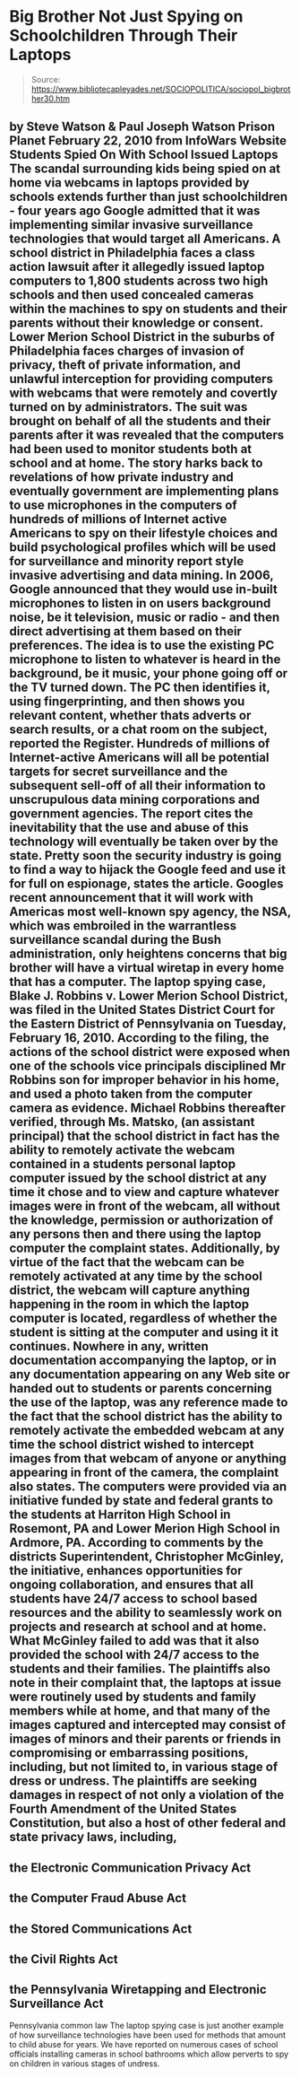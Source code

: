 # Big Brother Not Just Spying on Schoolchildren Through Their Laptops

> Source: https://www.bibliotecapleyades.net/SOCIOPOLITICA/sociopol_bigbrother30.htm

by Steve Watson & Paul Joseph Watson
Prison Planet
February 22, 2010
from
InfoWars Website
Students Spied On With
School Issued Laptops
The scandal surrounding kids being spied on at
home via webcams in laptops provided by schools extends further than just
schoolchildren - four years ago Google admitted that it was implementing
similar invasive surveillance technologies that would target all Americans.
A school district in Philadelphia faces a class action lawsuit after it
allegedly issued laptop computers to 1,800 students across two high schools
and then used concealed cameras within the machines to spy on students and
their parents without their knowledge or consent.
Lower Merion School District in the suburbs of Philadelphia faces charges of
invasion of privacy, theft of private information, and unlawful interception
for providing computers with webcams that were remotely and covertly turned
on by administrators.
The suit was brought on behalf of all the students and their parents after
it was revealed that the computers had been used to monitor students both at
school and at home.
The story harks back to revelations of how private industry and eventually
government are implementing plans to use microphones in the computers of
hundreds of millions of Internet active Americans to spy on their lifestyle
choices and build psychological profiles which will be used for surveillance
and minority report style invasive advertising and data mining.
In 2006,
Google announced that they would use
in-built microphones to listen in on users background noise, be it
television, music or radio - and then direct advertising at them based on
their preferences.
The idea is to use the existing PC
microphone to listen to whatever is heard in the background, be it
music, your phone going off or the TV turned down. The PC then
identifies it, using fingerprinting, and then shows you relevant
content, whether thats adverts or search results, or a chat room on the
subject,
reported the Register.
Hundreds of millions of Internet-active
Americans will all be potential targets for secret surveillance and
the subsequent sell-off of all their information to unscrupulous data mining
corporations and government agencies.
The report cites the inevitability that the use and abuse of this technology
will eventually be taken over by the state.
Pretty soon the security industry is going
to find a way to hijack the Google feed and use it for full on
espionage, states the article.
Googles recent announcement that it
will work with Americas most well-known spy agency,
the
NSA, which was embroiled in the warrantless
surveillance scandal during the
Bush administration, only
heightens concerns that big brother will have a virtual wiretap in every
home that has a computer.
The laptop spying case,
Blake J. Robbins v. Lower Merion School District,
was filed in the United States District Court for the Eastern District of
Pennsylvania on Tuesday, February 16, 2010.
According to the filing, the actions of the school district were exposed
when one of the schools vice principals disciplined Mr Robbins son for
improper behavior in his home, and used a photo taken from the computer
camera as evidence.
Michael Robbins thereafter verified,
through Ms. Matsko, (an assistant principal) that the school district in
fact has the ability to remotely activate the webcam contained in a
students personal laptop computer issued by the school district at any
time it chose and to view and capture whatever images were in front of
the webcam, all without the knowledge, permission or authorization of
any persons then and there using the laptop computer the complaint
states.
Additionally, by virtue of the fact that the webcam can be remotely
activated at any time by the school district, the webcam will capture
anything happening in the room in which the laptop computer is located,
regardless of whether the student is sitting at the computer and using
it it continues.
Nowhere in any,
written documentation accompanying the
laptop, or in any documentation appearing on any Web site or handed
out to students or parents concerning the use of the laptop, was any
reference made to the fact that the school district has the ability to
remotely activate the embedded webcam at any time the school district
wished to intercept images from that webcam of anyone or anything
appearing in front of the camera, the complaint also states.
The computers were provided via an initiative
funded by state and federal grants to the students at Harriton High School
in Rosemont, PA and Lower Merion High School in Ardmore, PA.
According to comments by the districts Superintendent, Christopher
McGinley,
the initiative,
enhances opportunities for ongoing
collaboration, and ensures that all students have 24/7 access to school
based resources and the ability to seamlessly work on projects and
research at school and at home.
What McGinley failed to add was that it
also provided the school with 24/7 access to the students and their
families.
The plaintiffs also note in their complaint that,
the laptops at issue were routinely used by
students and family members while at home, and that many of the images
captured and intercepted may consist of images of minors and their
parents or friends in compromising or embarrassing positions, including,
but not limited to, in various stage of dress or undress.
The plaintiffs are seeking damages in respect of
not only a violation of the Fourth Amendment of the United States
Constitution, but also a host of other federal and state privacy laws,
including,
-
the Electronic Communication Privacy Act
-
the Computer Fraud Abuse Act
-
the Stored Communications Act
-
the Civil Rights Act
-
the Pennsylvania Wiretapping and
Electronic Surveillance Act
-
Pennsylvania common law
The laptop spying case is just another example
of how surveillance technologies have been used for methods that amount to
child abuse for years.
We have
reported on numerous cases of school
officials installing cameras in school bathrooms which allow perverts to spy
on children in various stages of undress.
